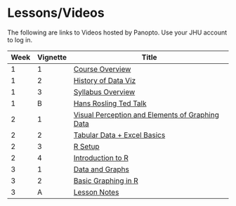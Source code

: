 # Lessons/Videos
The following are links to Videos hosted by Panopto. Use your JHU account to log in.

|Week|Vignette|Title|
|----|-------|----|
|1|1|[Course Overview](https://jh.hosted.panopto.com/Panopto/Pages/Viewer.aspx?id=a87db7c5-e1ad-45ff-be55-c7a62699f57e)|
|1|2|[History of Data Viz](https://jh.hosted.panopto.com/Panopto/Pages/Viewer.aspx?id=80d954c0-2039-42b8-a079-aa296411c89f)|
|1|3|[Syllabus Overview](https://jh.hosted.panopto.com/Panopto/Pages/Viewer.aspx?id=97910363-4d47-4bec-8860-35e3efc545e5)|
|1|B|[Hans Rosling Ted Talk](http://www.ted.com/talks/hans_rosling_shows_the_best_stats_you_ve_ever_seen)
|2|1|[Visual Perception and Elements of Graphing Data](https://jh.hosted.panopto.com/Panopto/Pages/Viewer.aspx?id=81448d31-cc5d-49be-91fb-da90414a7faa)|
|2|2|[Tabular Data + Excel Basics](https://jh.hosted.panopto.com/Panopto/Pages/Viewer.aspx?id=efbc4567-bfa7-4aec-8c54-ff41e35f1fa8)|
|2|3|[R Setup](https://jh.hosted.panopto.com/Panopto/Pages/Viewer.aspx?id=a42c9385-7f8e-4982-9432-0449513879ee)|
|2|4|[Introduction to R](https://jh.hosted.panopto.com/Panopto/Pages/Viewer.aspx?id=ec11f1f3-c7fd-45dd-aeee-d4b4e545be68)|
|3|1|[Data and Graphs](https://jh.hosted.panopto.com/Panopto/Pages/Viewer.aspx?id=1b772445-f238-4215-91fd-205c07cdb9ff)
|3|2|[Basic Graphing in R](https://jh.hosted.panopto.com/Panopto/Pages/Viewer.aspx?id=c670560b-7963-4f1d-8d15-ad40d2dceb20)
|3|A|[Lesson Notes](lessons/3.md)|
